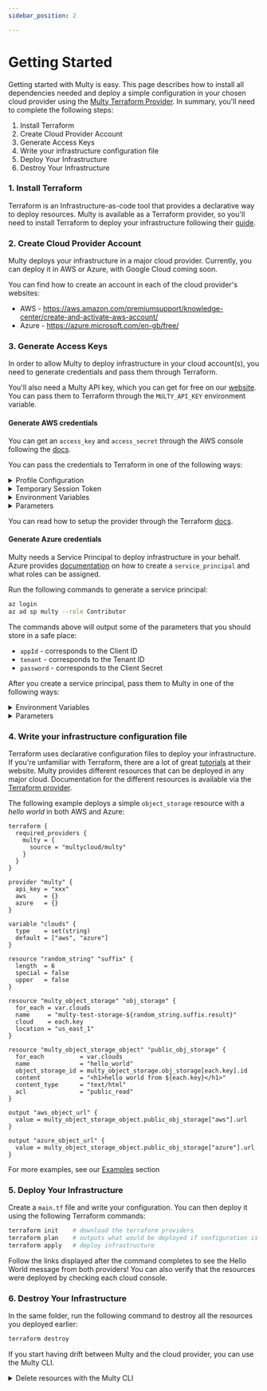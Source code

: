 ```yaml
---
sidebar_position: 2

---
```


# Getting Started

Getting started with Multy is easy. 
This page describes how to install all dependencies needed and deploy a simple configuration in your chosen cloud provider using the [Multy Terraform Provider](https://registry.terraform.io/providers/multycloud/multy/latest/docs).
In summary, you'll need to complete the following steps:

1. Install Terraform
2. Create Cloud Provider Account
3. Generate Access Keys
4. Write your infrastructure configuration file
5. Deploy Your Infrastructure
6. Destroy Your Infrastructure

### 1. Install Terraform

Terraform is an Infrastructure-as-code tool that provides a declarative way to deploy resources. 
Multy is available as a Terraform provider, so you'll need to install Terraform to deploy your infrastructure following their [guide](https://learn.hashicorp.com/tutorials/terraform/install-cli). 

### 2. Create Cloud Provider Account

Multy deploys your infrastructure in a major cloud provider. 
Currently, you can deploy it in AWS or Azure, with Google Cloud coming soon.

You can find how to create an account in each of the cloud provider's websites:

- AWS - https://aws.amazon.com/premiumsupport/knowledge-center/create-and-activate-aws-account/
- Azure - https://azure.microsoft.com/en-gb/free/

### 3. Generate Access Keys

In order to allow Multy to deploy infrastructure in your cloud account(s), you need to generate credentials and pass them through Terraform.

You'll also need a Multy API key, which you can get for free on our [website](https://multy.dev). You can pass them to Terraform through the `MULTY_API_KEY` environment variable.

#### Generate AWS credentials

You can get an `access_key` and `access_secret` through the AWS console following the [docs](https://docs.aws.amazon.com/general/latest/gr/aws-sec-cred-types.html#access-keys-and-secret-access-keys).

You can pass the credentials to Terraform in one of the following ways:

<details className="clean">
<summary>Profile Configuration</summary>
<div>

Run `aws configure`, which stores the credentials in an AWS local profile.

Access keys are automatically fetched by Multy from your `profile` configuration.

```bash
> aws configure
```

```hcl
provider multy {
  aws = {}
}
```

</div>
</details>

<details className="clean">
<summary>Temporary Session Token</summary>
<div>

Run `aws configure`, which stores the credentials in an AWS local profile.

Create a temporary session token by running `aws sts get-session-token` and pass the values through environment variables.

```bash
> aws configure
> aws sts get-session-token
> export AWS_ACCESS_KEY_ID=#AccessKeyId#
> export AWS_SECRET_ACCESS_KEY=#SecretAccessKey#
> export AWS_SESSION_TOKEN=#SessionToken#
```

```hcl
provider multy {
  aws = {}
}
```

</div>
</details>

<details className="clean">
<summary>Environment Variables</summary>
<div>

Pass the access keys through environment variables via `AWS_ACCESS_KEY_ID` and `AWS_SECRET_ACCESS_KEY`.

```bash
export AWS_ACCESS_KEY_ID=#AccessKeyId#
export AWS_SECRET_ACCESS_KEY=#SecretAccessKey#
```

```hcl
provider multy {
  aws = {}
}
```

</div>
</details>

<details className="clean">
<summary>Parameters</summary>
<div>

Pass keys directly to the provider as a parameter.

```hcl
provider multy {
  aws = {
    access_key_id      = "AWS_ACCESS_KEY_ID"
    access_key_secret  = "AWS_SECRET_ACCESS_KEY"
  }
}
```

:::warning

This is not a recommended practice as keys could accidentally be shared 

:::

</div>
</details>


You can read how to setup the provider through the Terraform [docs](https://registry.terraform.io/providers/multycloud/multy/latest/docs).

#### Generate Azure credentials

Multy needs a Service Principal to deploy infrastructure in your behalf. 
Azure provides [documentation](https://docs.microsoft.com/en-us/cli/azure/create-an-azure-service-principal-azure-cli) on how to create a `service_principal` and what roles can be assigned.

Run the following commands to generate a service principal:

```bash
az login
az ad sp multy --role Contributor
```

The commands above will output some of the parameters that you should store in a safe place:

- `appId` - corresponds to the Client ID
- `tenant` - corresponds to the Tenant ID
- `password` - corresponds to the Client Secret

After you create a service principal, pass them to Multy in one of the following ways:

<details className="clean">
<summary>Environment Variables</summary>
<div>

Pass the access keys through environment variables via `ARM_CLIENT_ID`, `ARM_CLIENT_SECRET`, `ARM_SUBSCRIPTION_ID` and `ARM_TENANT_ID`.

```bash
export ARM_TENANT_ID=#client_id#
export ARM_SUBSCRIPTION_ID=#client_secret#
export ARM_CLIENT_ID=#subscription_id#
export ARM_CLIENT_SECRET=#tenant_id#
```

```hcl
provider multy {
  azure = {}
}
```

</div>
</details>

<details className="clean">
<summary>Parameters</summary>
<div>

Pass keys directly to the provider as a parameter.

```hcl
provider multy {
  azure = {
    client_id       = "ARM_CLIENT_ID"
    client_secret   = "ARM_CLIENT_SECRET"
    subscription_id = "ARM_SUBSCRIPTION_ID"
    tenant_id       = "ARM_TENANT_ID"
  }
}
```

:::warning

This is not a recommended practice as keys could accidentally be shared 

:::

</div>
</details>

### 4. Write your infrastructure configuration file

Terraform uses declarative configuration files to deploy your infrastructure. 
If you're unfamiliar with Terraform, there are a lot of great [tutorials](https://learn.hashicorp.com/tutorials/terraform/resource?in=terraform/configuration-language) at their website.
Multy provides different resources that can be deployed in any major cloud. 
Documentation for the different resources is available via the [Terraform provider](https://registry.terraform.io/providers/multycloud/multy/latest/docs).

The following example deploys a simple `object_storage` resource with a *hello world* in both AWS and Azure:

```hcl
terraform {
  required_providers {
    multy = {
      source = "multycloud/multy"
    }
  }
}

provider "multy" {
  api_key = "xxx"
  aws     = {}
  azure   = {}
}

variable "clouds" {
  type    = set(string)
  default = ["aws", "azure"]
}

resource "random_string" "suffix" {
  length  = 6
  special = false
  upper   = false
}

resource "multy_object_storage" "obj_storage" {
  for_each = var.clouds
  name     = "multy-test-storage-${random_string.suffix.result}"
  cloud    = each.key
  location = "us_east_1"
}

resource "multy_object_storage_object" "public_obj_storage" {
  for_each          = var.clouds
  name              = "hello_world"
  object_storage_id = multy_object_storage.obj_storage[each.key].id
  content           = "<h1>hello world from ${each.key}</h1>"
  content_type      = "text/html"
  acl               = "public_read"
}

output "aws_object_url" {
  value = multy_object_storage_object.public_obj_storage["aws"].url
}

output "azure_object_url" {
  value = multy_object_storage_object.public_obj_storage["azure"].url
}
```

For more examples, see our [Examples](examples/README.md) section

### 5. Deploy Your Infrastructure

Create a `main.tf` file and write your configuration. You can then deploy it using the following Terraform commands:

```bash
terraform init    # download the terraform providers 
terraform plan    # outputs what would be deployed if configuration is applied
terraform apply   # deploy infrastructure
```

Follow the links displayed after the command completes to see the Hello World message from both providers! You can also verify that the resources were deployed by checking each cloud console.

### 6. Destroy Your Infrastructure

In the same folder, run the following command to destroy all the resources you deployed earlier: 

```bash
terraform destroy
```

If you start having drift between Multy and the cloud provider, you can use the Multy CLI.

<details>
<summary>Delete resources with the Multy CLI</summary>
<div>

Multy provides a CLI for cases when there is drift between the cloud provider and Multy. The CLI allows you to remove ghost Multy resources that have been deleted on the cloud provider but still exist in the internal Multy state.

To install it, download it from [GitHub](https://github.com/multycloud/multy/releases) or run the following command:

```bash
curl https://raw.githubusercontent.com/multycloud/multy/main/install.sh | sh
```

List all your resources by running (API key can be passed through the `MULTY_API_KEY` environment variable):

```bash
multy list --api_key=xxx
```

Run the command below to remove a resource from Multy (this won't destroy the underlying resources from your cloud provider):

```bash
multy delete resource_id --api_key=xxx
```
</div>
</details>
